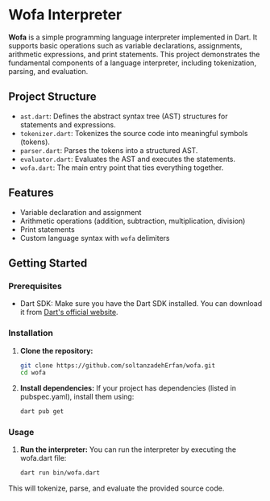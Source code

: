 # Wofa Interpreter

**Wofa** is a simple programming language interpreter implemented in Dart. It supports basic operations such as variable declarations, assignments, arithmetic expressions, and print statements. This project demonstrates the fundamental components of a language interpreter, including tokenization, parsing, and evaluation.

## Project Structure

- `ast.dart`: Defines the abstract syntax tree (AST) structures for statements and expressions.
- `tokenizer.dart`: Tokenizes the source code into meaningful symbols (tokens).
- `parser.dart`: Parses the tokens into a structured AST.
- `evaluator.dart`: Evaluates the AST and executes the statements.
- `wofa.dart`: The main entry point that ties everything together.

## Features

- Variable declaration and assignment
- Arithmetic operations (addition, subtraction, multiplication, division)
- Print statements
- Custom language syntax with `wofa` delimiters

## Getting Started

### Prerequisites

- Dart SDK: Make sure you have the Dart SDK installed. You can download it from [Dart's official website](https://dart.dev/get-dart).

### Installation

1. **Clone the repository:**

   ```bash
   git clone https://github.com/soltanzadehErfan/wofa.git
   cd wofa
2. **Install dependencies:**
   If your project has dependencies (listed in pubspec.yaml), install them using:
   ```bash
   dart pub get
   
### Usage

1. **Run the interpreter:**
   You can run the interpreter by executing the wofa.dart file:
   ```bash
   dart run bin/wofa.dart
This will tokenize, parse, and evaluate the provided source code.
